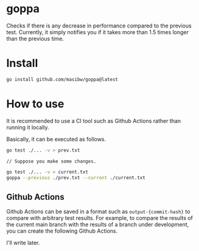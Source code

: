 # goppa
Checks if there is any decrease in performance compared to the previous test. Currently, it simply notifies you if it takes more than 1.5 times longer than the previous time.

# Install

```bash
go install github.com/masibw/goppa@latest
```

# How to use
It is recommended to use a CI tool such as Github Actions rather than running it locally.

Basically, it can be executed as follows.
```Bash
go test ./... -v > prev.txt

// Suppose you make some changes.

go test ./... -v > current.txt
goppa --previous ./prev.txt --current ./current.txt
```

## Github Actions
Github Actions can be saved in a format such as `output-{commit-hash}` to compare with arbitrary test results.
For example, to compare the results of the current main branch with the results of a branch under development, you can create the following Github Actions.


I'll write later.